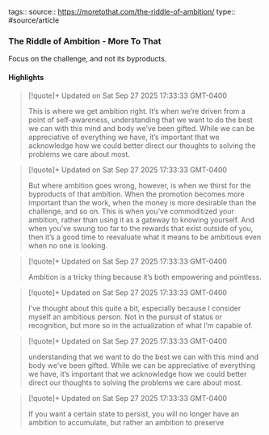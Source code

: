 tags::
source:: https://moretothat.com/the-riddle-of-ambition/
type:: #source/article

### The Riddle of Ambition - More To That

Focus on the challenge, and not its byproducts.

#### Highlights

> [!quote]+ Updated on Sat Sep 27 2025 17:33:33 GMT-0400
>
> This is where we get ambition right. It’s when we’re driven from a point of self-awareness, understanding that we want to do the best we can with this mind and body we’ve been gifted. While we can be appreciative of everything we have, it’s important that we acknowledge how we could better direct our thoughts to solving the problems we care about most.

> [!quote]+ Updated on Sat Sep 27 2025 17:33:33 GMT-0400
>
> But where ambition goes wrong, however, is when we thirst for the byproducts of that ambition. When the promotion becomes more important than the work, when the money is more desirable than the challenge, and so on. This is when you’ve commoditized your ambition, rather than using it as a gateway to knowing yourself. And when you’ve swung too far to the rewards that exist outside of you, then it’s a good time to reevaluate what it means to be ambitious even when no one is looking.

> [!quote]+ Updated on Sat Sep 27 2025 17:33:33 GMT-0400
>
> Ambition is a tricky thing because it’s both empowering and pointless.

> [!quote]+ Updated on Sat Sep 27 2025 17:33:33 GMT-0400
>
> I’ve thought about this quite a bit, especially because I consider myself an ambitious person. Not in the pursuit of status or recognition, but more so in the actualization of what I’m capable of.

> [!quote]+ Updated on Sat Sep 27 2025 17:33:33 GMT-0400
>
> understanding that we want to do the best we can with this mind and body we’ve been gifted. While we can be appreciative of everything we have, it’s important that we acknowledge how we could better direct our thoughts to solving the problems we care about most.

> [!quote]+ Updated on Sat Sep 27 2025 17:33:33 GMT-0400
>
> If you want a certain state to persist, you will no longer have an ambition to accumulate, but rather an ambition to preserve
